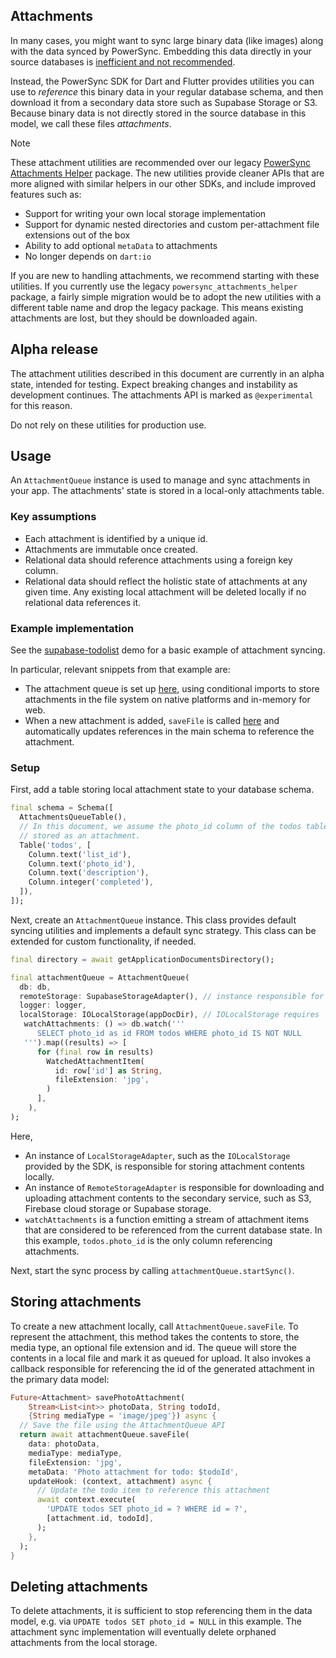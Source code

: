 ## Attachments

In many cases, you might want to sync large binary data (like images) along with the data synced by
PowerSync.
Embedding this data directly in your source databases is [inefficient and not recommended](https://docs.powersync.com/usage/use-case-examples/attachments).

Instead, the PowerSync SDK for Dart and Flutter provides utilities you can use to _reference_ this binary data
in your regular database schema, and then download it from a secondary data store such as Supabase Storage or S3.
Because binary data is not directly stored in the source database in this model, we call these files _attachments_.


> [!NOTE]  
> These attachment utilities are recommended over our legacy [PowerSync Attachments Helper](https://pub.dev/packages/powersync_attachments_helper) package. The new utilities provide cleaner APIs that are more aligned with similar helpers in our other SDKs, and include improved features such as:
> - Support for writing your own local storage implementation
> - Support for dynamic nested directories and custom per-attachment file extensions out of the box
> - Ability to add optional `metaData` to attachments
> - No longer depends on `dart:io` 
> 
> If you are new to handling attachments, we recommend starting with these utilities. If you currently use the legacy `powersync_attachments_helper` package, a fairly simple migration would be to adopt the new utilities with a different table name and drop the legacy package. This means existing attachments are lost, but they should be downloaded again.

## Alpha release

The attachment utilities described in this document are currently in an alpha state, intended for testing.
Expect breaking changes and instability as development continues.
The attachments API is marked as `@experimental` for this reason.

Do not rely on these utilities for production use.

## Usage

An `AttachmentQueue` instance is used to manage and sync attachments in your app.
The attachments' state is stored in a local-only attachments table.

### Key assumptions

- Each attachment is identified by a unique id.
- Attachments are immutable once created.
- Relational data should reference attachments using a foreign key column.
- Relational data should reflect the holistic state of attachments at any given time. Any existing local attachment
  will be deleted locally if no relational data references it.

### Example implementation

See the [supabase-todolist](https://github.com/powersync-ja/powersync.dart/tree/main/demos/supabase-todolist) demo for a basic example of attachment syncing.

In particular, relevant snippets from that example are:

- The attachment queue is set up [here](https://github.com/powersync-ja/powersync.dart/blob/98d73e2f157a697786373fef755576505abc74a5/demos/supabase-todolist/lib/attachments/queue.dart#L16-L36), using conditional imports to store attachments in the file system on native platforms and in-memory for web.
- When a new attachment is added, `saveFile` is called [here](https://github.com/powersync-ja/powersync.dart/blob/98d73e2f157a697786373fef755576505abc74a5/demos/supabase-todolist/lib/attachments/queue.dart#L38-L55) and automatically updates references in the main schema to reference the attachment.

### Setup

First, add a table storing local attachment state to your database schema.

```dart
final schema = Schema([
  AttachmentsQueueTable(),
  // In this document, we assume the photo_id column of the todos table references an optional photo
  // stored as an attachment.
  Table('todos', [
    Column.text('list_id'),
    Column.text('photo_id'),
    Column.text('description'),
    Column.integer('completed'),
  ]),
]);
```

Next, create an `AttachmentQueue` instance. This class provides default syncing utilities and implements a default
sync strategy. This class can be extended for custom functionality, if needed.

```dart
final directory = await getApplicationDocumentsDirectory();

final attachmentQueue = AttachmentQueue(
  db: db,
  remoteStorage: SupabaseStorageAdapter(), // instance responsible for uploads and downloads
  logger: logger,
  localStorage: IOLocalStorage(appDocDir), // IOLocalStorage requires `dart:io` and is not available on the web
   watchAttachments: () => db.watch('''
      SELECT photo_id as id FROM todos WHERE photo_id IS NOT NULL
   ''').map((results) => [
      for (final row in results)
        WatchedAttachmentItem(
          id: row['id'] as String,
          fileExtension: 'jpg',
        )
      ],
    ),
);
```

Here,
 - An instance of `LocalStorageAdapter`, such as the `IOLocalStorage` provided by the SDK, is responsible for storing
   attachment contents locally.
 - An instance of `RemoteStorageAdapter` is responsible for downloading and uploading attachment contents to the secondary
   service, such as S3, Firebase cloud storage or Supabase storage.
 - `watchAttachments` is a function emitting a stream of attachment items that are considered to be referenced from
   the current database state. In this example, `todos.photo_id` is the only column referencing attachments.

Next, start the sync process by calling `attachmentQueue.startSync()`.

## Storing attachments

To create a new attachment locally, call `AttachmentQueue.saveFile`. To represent the attachment, this method takes
the contents to store, the media type, an optional file extension and id.
The queue will store the contents in a local file and mark it as queued for upload. It also invokes a callback
responsible for referencing the id of the generated attachment in the primary data model:

```dart
Future<Attachment> savePhotoAttachment(
    Stream<List<int>> photoData, String todoId,
    {String mediaType = 'image/jpeg'}) async {
  // Save the file using the AttachmentQueue API
  return await attachmentQueue.saveFile(
    data: photoData,
    mediaType: mediaType,
    fileExtension: 'jpg',
    metaData: 'Photo attachment for todo: $todoId',
    updateHook: (context, attachment) async {
      // Update the todo item to reference this attachment
      await context.execute(
        'UPDATE todos SET photo_id = ? WHERE id = ?',
        [attachment.id, todoId],
      );
    },
  );
}
```

## Deleting attachments

To delete attachments, it is sufficient to stop referencing them in the data model, e.g. via
`UPDATE todos SET photo_id = NULL` in this example. The attachment sync implementation will eventually
delete orphaned attachments from the local storage.
